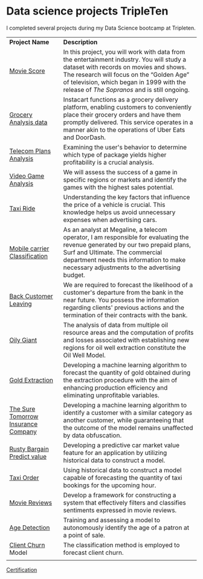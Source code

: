 # Data science projects TripleTen
I completed several projects during my Data Science bootcamp at Tripleten.



  <table>
  <tr>
   <td><strong>Project Name</strong>
   </td>
   <td><strong>Description</strong>
   </td>
  </tr>
  <tr>
   <td><a href="https://github.com/EspezuaMiguel/Data_projects_TripleTen/tree/main/Working%20with%20Data%20in%20Python">Movie Score</a>
   </td>
   <td>In this project, you will work with data from the entertainment industry. You will study a dataset with records on movies and shows. The research will focus on the “Golden Age” of television, which began in 1999 with the release of <em>The Sopranos</em> and is still ongoing.
   </td>
  </tr>
  <tr>
   <td><a href="https://github.com/EspezuaMiguel/Data_projects_TripleTen/tree/main/Exploratory%20Data%20Analysis(EDA)">Grocery Analysis data</a>
   </td>
   <td>Instacart functions as a grocery delivery platform, enabling customers to conveniently place their grocery orders and have them promptly delivered. This service operates in a manner akin to the operations of Uber Eats and DoorDash.
   </td>
  </tr>
  <tr>
   <td><a href="https://github.com/EspezuaMiguel/Data_projects_TripleTen/tree/main/Statistical%20Data%20Analysis">Telecom Plans Analysis</a>
   </td>
   <td>Examining the user's behavior to determine which type of package yields higher profitability is a crucial analysis.
   </td>
  </tr>
  <tr>
   <td><a href="https://github.com/EspezuaMiguel/Data_projects_TripleTen/tree/main/Integrated%20Project%201">Video Game Analysis</a>
   </td>
   <td>We will assess the success of a game in specific regions or markets and identify the games with the highest sales potential.
   </td>
  </tr>
  <tr>
   <td><a href="https://github.com/EspezuaMiguel/Data_projects_TripleTen/tree/main/Data%20Collection%20and%20Storage%20(SQL)">Taxi Ride </a>
   </td>
   <td>Understanding the key factors that influence the price of a vehicle is crucial. This knowledge helps us avoid unnecessary expenses when advertising cars.
   </td>
  </tr>
  <tr>
   <td><a href="https://github.com/EspezuaMiguel/Data_projects_TripleTen/tree/main/Introduction%20to%20Machine%20Learning">Mobile carrier Classification</a>
   </td>
   <td>As an analyst at Megaline, a telecom operator, I am responsible for evaluating the revenue generated by our two prepaid plans, Surf and Ultimate. The commercial department needs this information to make necessary adjustments to the advertising budget.
   </td>
  </tr>
  <tr>
   <td><a href="https://github.com/EspezuaMiguel/Data_projects_TripleTen/tree/main/Supervised%20Learning">Back Customer Leaving </a>
   </td>
   <td>We are required to forecast the likelihood of a customer's departure from the bank in the near future. You possess the information regarding clients' previous actions and the termination of their contracts with the bank.
   </td>
  </tr>
  <tr>
   <td><a href="https://github.com/EspezuaMiguel/Data_projects_TripleTen/tree/main/Machine%20Learning%20in%20Business">Oily Giant </a>
   </td>
   <td>The analysis of data from multiple oil resource areas and the computation of profits and losses associated with establishing new regions for oil well extraction constitute the Oil Well Model.
   </td>
  </tr>
  <tr>
   <td><a href="https://github.com/EspezuaMiguel/Data_projects_TripleTen/tree/main/Integrated%20Project%202">Gold Extraction</a>
   </td>
   <td>Developing a machine learning algorithm to forecast the quantity of gold obtained during the extraction procedure with the aim of enhancing production efficiency and eliminating unprofitable variables.
   </td>
  </tr>
  <tr>
   <td><a href="https://github.com/EspezuaMiguel/Data_projects_TripleTen/tree/main/Linear%20Algebra">The Sure Tomorrow Insurance Company</a>	
   </td>
   <td>Developing a machine learning algorithm to identify a customer with a similar category as another customer, while guaranteeing that the outcome of the model remains unaffected by data obfuscation.
   </td>
  </tr>
  <tr>
   <td><a href="https://github.com/EspezuaMiguel/Data_projects_TripleTen/tree/main/Numerical%20Methods">Rusty Bargain Predict value	</a>
   </td>
   <td>Developing a predictive car market value feature for an application by utilizing historical data to construct a model.
   </td>
  </tr>
  <tr>
   <td><a href="https://github.com/EspezuaMiguel/Data_projects_TripleTen/tree/main/Time%20Series">Taxi Order</a>
   </td>
   <td>Using historical data to construct a model capable of forecasting the quantity of taxi bookings for the upcoming hour.
   </td>
  </tr>
  <tr>
   <td><a href="https://github.com/EspezuaMiguel/Data_projects_TripleTen/tree/main/Machine%20Learning%20for%20Texts">Movie Reviews</a>
   </td>
   <td>Develop a framework for constructing a system that effectively filters and classifies sentiments expressed in movie reviews.
   </td>
  </tr>
  <tr>
   <td><a href="https://github.com/EspezuaMiguel/Data_projects_TripleTen/tree/main/Computer%20Vision">Age Detection</a>	
   </td>
   <td>Training and assessing a model to autonomously identify the age of a patron at a point of sale.
   </td>
  </tr>
  <tr>
   <td><a href="https://github.com/EspezuaMiguel/Data_projects_TripleTen/tree/main/Computer%20Vision">Client Churn </a>Model
   </td>
   <td>The classification method is employed to forecast client churn.
   </td>
  </tr>
  <tr>
   <td>
   </td>
   <td>
   </td>
  </tr>
</table>

[Certification ]('Miguel_Polanco_DS.pdf')
